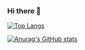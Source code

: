 ### Hi there 👋

[![Top Langs](https://github-readme-stats-eight-lemon-33.vercel.app/api/top-langs/?username=ayer-ribeiro)](https://github.com/ayer-ribeiro/github-readme-stats)

[![Anurag's GitHub stats](https://github-readme-stats.vercel.app/api?username=ayer-ribeiro)](https://github.com/ayer-ribeiro/github-readme-stats)


<!--
**ayer-ribeiro/ayer-ribeiro** is a ✨ _special_ ✨ repository because its `README.md` (this file) appears on your GitHub profile.

Here are some ideas to get you started:

- 🔭 I’m currently working on ...
- 🌱 I’m currently learning ...
- 👯 I’m looking to collaborate on ...
- 🤔 I’m looking for help with ...
- 💬 Ask me about ...
- 📫 How to reach me: ...
- 😄 Pronouns: ...
- ⚡ Fun fact: ...
-->
